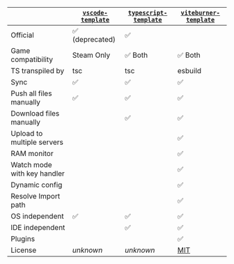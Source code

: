 |  | [`vscode-template`](https://github.com/bitburner-official/vscode-template) | [`typescript-template`](https://github.com/bitburner-official/typescript-template) | [`viteburner-template`](https://github.com/Tanimodori/viteburner-template) |
| --- | --- | --- | --- |
| Official | ✅ (deprecated) | ✅ |  |
| Game compatibility | Steam Only | ✅ Both | ✅ Both |
| TS transpiled by | tsc | tsc | esbuild |
| Sync | ✅ | ✅ | ✅ |
| Push all files manually | ✅ | ✅ | ✅ |
| Download files manually |  | ✅ | ✅ |
| Upload to multiple servers |  |  | ✅ |
| RAM monitor |  |  | ✅ |
| Watch mode with key handler |  |  | ✅ |
| Dynamic config |  |  | ✅ |
| Resolve Import path |  |  | ✅ |
| OS independent | ✅ | ✅ | ✅ |
| IDE independent |  | ✅ | ✅ |
| Plugins |  |  | ✅ |
| License | _unknown_ | _unknown_ | [MIT](../../LICENSE) |
